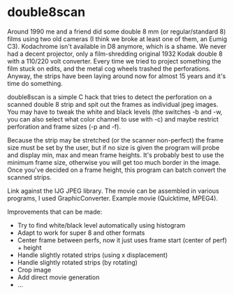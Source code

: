 # double8scan

Around 1990 me and a friend did some double 8 mm (or regular/standard 8) films using two old cameras (I think we broke at least one of them, an Eumig C3). Kodachrome isn't available in D8 anymore, which is a shame.
We never had a decent projector, only a film-shredding original 1932 Kodak double 8 with a 110/220 volt converter. Every time we tried to project something the film stuck on edits, and the metal cog wheels trashed the perforations. Anyway, the strips have been laying around now for almost 15 years and it's time do something.

double8scan is a simple C hack that tries to detect the perforation on a scanned double 8 strip and spit out the frames as individual jpeg images. You may have to tweak the white and black levels (the switches -b and -w, you can also select what color channel to use with -c) and maybe restrict perforation and frame sizes (-p and -f).

Because the strip may be stretched (or the scanner non-perfect) the frame size must be set by the user, but if no size is given the program will probe and display min, max and mean frame heights. It's probably best to use the minimum frame size, otherwise you will get too much border in the image. Once you've decided on a frame height, this program can batch convert the scanned strips.

Link against the IJG JPEG library. The movie can be assembled in various programs, I used GraphicConverter. Example movie (Quicktime, MPEG4).

Improvements that can be made:

- Try to find white/black level automatically using histogram
- Adapt to work for super 8 and other formats
- Center frame between perfs, now it just uses frame start (center of perf) + height
- Handle slightly rotated strips (using x displacement)
- Handle slightly rotated strips (by rotating)
- Crop image
- Add direct movie generation
- ...

